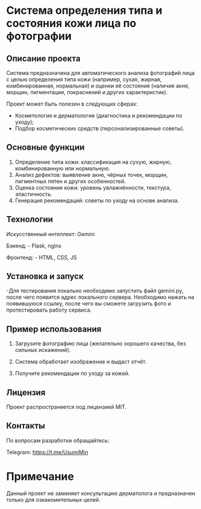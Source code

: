 # Система определения типа и состояния кожи лица по фотографии
## Описание проекта

Система предназначена для автоматического анализа фотографий лица с целью определения типа кожи (например, сухая, жирная, комбинированная, нормальная) и оценки её состояния (наличие акне, морщин, пигментации, покраснений и других характеристик).

Проект может быть полезен в следующих сферах:
- Косметология и дерматология (диагностика и рекомендации по уходу);
- Подбор косметических средств (персонализированные советы).

## Основные функции
1. Определение типа кожи: классификация на сухую, жирную, комбинированную или нормальную.
2. Анализ дефектов: выявление акне, чёрных точек, морщин, пигментных пятен и других особенностей.
3. Оценка состояния кожи: уровень увлажнённости, текстура, эластичность.
4. Генерация рекомендаций: советы по уходу на основе анализа.

## Технологии
Искусcтвенный интеллект: Gemini

Бэкенд: - Flask, nginx

Фронтенд: - HTML, CSS, JS 

## Установка и запуск
-Для тестирования локально необходимо запустить файл gemini.py, после чего появится адрес локального сервера. Необходимо нажать на появившуюся ссылку, после чего вы сможете загрузить фото и протестировать работу сервиса. 

## Пример использования
1. Загрузите фотографию лица (желательно хорошего качества, без сильных искажений).

2. Система обработает изображение и выдаст отчёт.

3. Получите рекомендации по уходу за кожей.

## Лицензия
Проект распространяется под лицензией MIT.

## Контакты
По вопросам разработки обращайтесь:

Telegram: https://t.me/UsumiMin

# Примечание
Данный проект не заменяет консультацию дерматолога и предназначен только для ознакомительных целей.
